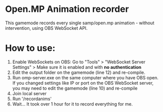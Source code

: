 # Open.MP Animation recorder
This gamemode records every single samp/open.mp animation - without intervention, using OBS WebSocket API.

# How to use:
1. Enable WebSockets on OBS:
    Go to "Tools" > "WebSocket Server Settings" > Make sure it is enabled and with **no authentication**
2. Edit the output folder on the gamemode (line 12) and re-compile.
3. Run omp-server.exe on the same computer where you have OBS open.
    If you changed settings like IP or port on the OBS WebSocket server, you may need to edit the gamemode (line 10) and re-compile
4. Join local server
5. Run '/recordanims'
6. Wait... It took over 1 hour for it to record everything for me.